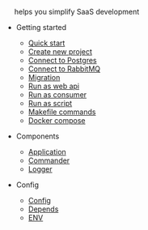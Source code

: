 &nbsp;&nbsp;&nbsp;&nbsp;&nbsp;helps you simplify SaaS development

* Getting started

  * [Quick start](quickstart/quickstart.md)
  * [Create new project](quickstart/new_project.md)
  * [Connect to Postgres](quickstart/connect_postgres.md)
  * [Connect to RabbitMQ](quickstart/connect_rabbit.md)
  * [Migration](quickstart/migration.md)
  * [Run as web api](quickstart/run_as_web.md)
  * [Run as consumer](quickstart/run_as_consumer.md)
  * [Run as script](quickstart/run_as_script.md)
  * [Makefile commands](quickstart/makefile_commands.md)
  * [Docker compose](quickstart/docker_compose.md)

* Components

  * [Application](application/application.md)
  * [Commander](application/commander.md)
  * [Logger](application/logger.md)

* Config

  * [Config](config/config.md)
  * [Depends](config/depends.md)
  * [ENV](config/envs.md)